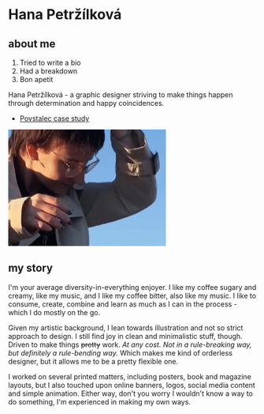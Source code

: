 # Hana Petržílková
## about me
1. Tried to write a bio
2. Had a breakdown 
3. Bon apetit

Hana Petržílková - a graphic designer striving to make things happen through determination and happy coincidences.
- [Povstalec case study](case-study.md)

![photo of me](img/aboutness-me.gif)
## my story

I'm your average diversity-in-everything enjoyer. I like my coffee sugary and creamy, like my music, and I like my coffee bitter, also like my music. I like to consume, create, combine and learn as much as I can in the process - which I do mostly on the go.

Given my artistic background, I lean towards illustration and not so strict approach to design. I still find joy in clean and minimalistic stuff, though. Driven to make things <s>pretty</s> work. *At any cost. Not in a rule-breaking way, but definitely a rule-bending way.* Which makes me kind of orderless designer, but it allows me to be a pretty flexible one. 

I worked on several printed matters, including posters, book and magazine layouts, but I also touched upon online banners, logos, social media content and simple animation. Either way, don't you worry I wouldn't know a way to do something, I'm experienced in making my own ways. 
